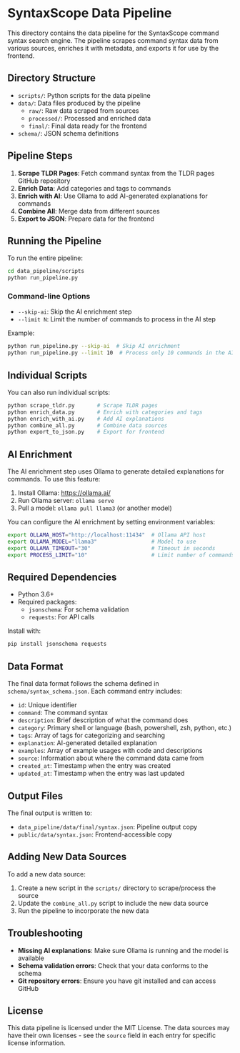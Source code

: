 # SyntaxScope Data Pipeline

This directory contains the data pipeline for the SyntaxScope command syntax search engine. The pipeline scrapes command syntax data from various sources, enriches it with metadata, and exports it for use by the frontend.

## Directory Structure

- `scripts/`: Python scripts for the data pipeline
- `data/`: Data files produced by the pipeline
  - `raw/`: Raw data scraped from sources
  - `processed/`: Processed and enriched data
  - `final/`: Final data ready for the frontend
- `schema/`: JSON schema definitions

## Pipeline Steps

1. **Scrape TLDR Pages**: Fetch command syntax from the TLDR pages GitHub repository
2. **Enrich Data**: Add categories and tags to commands
3. **Enrich with AI**: Use Ollama to add AI-generated explanations for commands
4. **Combine All**: Merge data from different sources
5. **Export to JSON**: Prepare data for the frontend

## Running the Pipeline

To run the entire pipeline:

```bash
cd data_pipeline/scripts
python run_pipeline.py
```

### Command-line Options

- `--skip-ai`: Skip the AI enrichment step
- `--limit N`: Limit the number of commands to process in the AI step

Example:

```bash
python run_pipeline.py --skip-ai  # Skip AI enrichment
python run_pipeline.py --limit 10  # Process only 10 commands in the AI step
```

## Individual Scripts

You can also run individual scripts:

```bash
python scrape_tldr.py       # Scrape TLDR pages
python enrich_data.py       # Enrich with categories and tags
python enrich_with_ai.py    # Add AI explanations
python combine_all.py       # Combine data sources
python export_to_json.py    # Export for frontend
```

## AI Enrichment

The AI enrichment step uses Ollama to generate detailed explanations for commands. To use this feature:

1. Install Ollama: https://ollama.ai/
2. Run Ollama server: `ollama serve`
3. Pull a model: `ollama pull llama3` (or another model)

You can configure the AI enrichment by setting environment variables:

```bash
export OLLAMA_HOST="http://localhost:11434"  # Ollama API host
export OLLAMA_MODEL="llama3"                 # Model to use
export OLLAMA_TIMEOUT="30"                   # Timeout in seconds
export PROCESS_LIMIT="10"                    # Limit number of commands to process
```

## Required Dependencies

- Python 3.6+
- Required packages:
  - `jsonschema`: For schema validation
  - `requests`: For API calls

Install with:

```bash
pip install jsonschema requests
```

## Data Format

The final data format follows the schema defined in `schema/syntax_schema.json`. Each command entry includes:

- `id`: Unique identifier
- `command`: The command syntax
- `description`: Brief description of what the command does
- `category`: Primary shell or language (bash, powershell, zsh, python, etc.)
- `tags`: Array of tags for categorizing and searching
- `explanation`: AI-generated detailed explanation
- `examples`: Array of example usages with code and descriptions
- `source`: Information about where the command data came from
- `created_at`: Timestamp when the entry was created
- `updated_at`: Timestamp when the entry was last updated

## Output Files

The final output is written to:
- `data_pipeline/data/final/syntax.json`: Pipeline output copy
- `public/data/syntax.json`: Frontend-accessible copy

## Adding New Data Sources

To add a new data source:

1. Create a new script in the `scripts/` directory to scrape/process the source
2. Update the `combine_all.py` script to include the new data source
3. Run the pipeline to incorporate the new data

## Troubleshooting

- **Missing AI explanations**: Make sure Ollama is running and the model is available
- **Schema validation errors**: Check that your data conforms to the schema
- **Git repository errors**: Ensure you have git installed and can access GitHub

## License

This data pipeline is licensed under the MIT License. The data sources may have their own licenses - see the `source` field in each entry for specific license information.